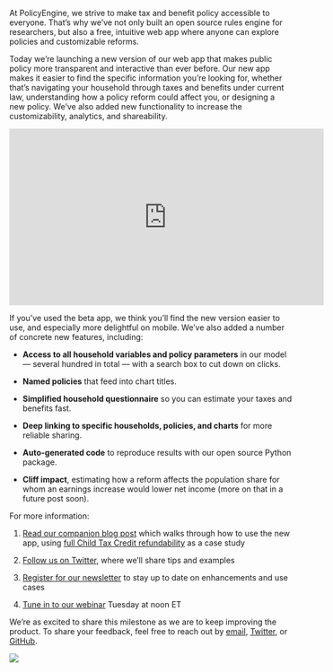At PolicyEngine, we strive to make tax and benefit policy accessible to everyone. That’s why we’ve not only built an open source rules engine for researchers, but also a free, intuitive web app where anyone can explore policies and customizable reforms.

Today we’re launching a new version of our web app that makes public policy more transparent and interactive than ever before. Our new app makes it easier to find the specific information you’re looking for, whether that’s navigating your household through taxes and benefits under current law, understanding how a policy reform could affect you, or designing a new policy. We’ve also added new functionality to increase the customizability, analytics, and shareability.

<center><iframe width="560" height="315" src="https://www.youtube.com/embed/8lpXRppeq_U" frameborder="0" allowfullscreen></iframe></center>

If you’ve used the beta app, we think you’ll find the new version easier to use, and especially more delightful on mobile. We’ve also added a number of concrete new features, including:

* **Access to all household variables and policy parameters** in our model — several hundred in total — with a search box to cut down on clicks.

* **Named policies** that feed into chart titles.

* **Simplified household questionnaire** so you can estimate your taxes and benefits fast.

* **Deep linking to specific households, policies, and charts** for more reliable sharing.

* **Auto-generated code** to reproduce results with our open source Python package.

* **Cliff impact**, estimating how a reform affects the population share for whom an earnings increase would lower net income (more on that in a future post soon).

For more information:

1. [Read our companion blog post](https://policyengine.org/us/blog/2023-01-12-from-idea-to-impact-scoring-a-policy-reform-on-the-new-policyengine-us) which walks through how to use the new app, using [full Child Tax Credit refundability](https://policyengine.org/us/policy?focus=policyOutput.povertyImpact&reform=14&region=us&timePeriod=2023&baseline=2) as a case study

1. [Follow us on Twitter](http://twitter.com/thepolicyengine), where we’ll share tips and examples

1. [Register for our newsletter](https://t.co/leLJvbI7TQ) to stay up to date on enhancements and use cases

1. [Tune in to our webinar](https://us02web.zoom.us/meeting/register/tZUrf-qoqDktHNQ8-47QRqnYprPrnXnJG9Z0) Tuesday at noon ET

We’re as excited to share this milestone as we are to keep improving the product. To share your feedback, feel free to reach out by [email](mailto:hello@policyengine.org), [Twitter](http://twitter.com/thepolicyengine), or [GitHub](http://github.com/policyengine).

![](https://cdn-images-1.medium.com/max/3200/0*raRUVSDM2nceSvBp)

